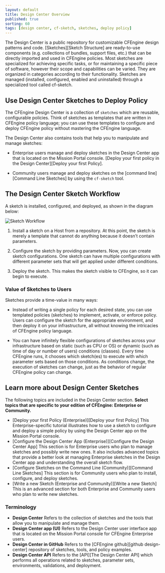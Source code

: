 ```yaml
---
layout: default
title: Design Center Overview
published: true
sorting: 60
tags: [design center, cf-sketch, sketches, deploy policy]
---
```


The Design Center is a public repository for customizable CFEngine design 
patterns and code. [Sketches][Sketch Structure] are ready-to-use components 
(e.g. collections of bundles, support files, etc.) that can be directly 
imported and used in CFEngine policies. Most sketches are specialized for 
achieving specific tasks, or for maintaining a specific piece of software, 
however their scope and capabilities can be varied. They are organized in 
categories according to their functionality. Sketches are managed (installed, 
configured, enabled and uninstalled) through a specialized tool called 
cf-sketch.

## Use Design Center Sketches to Deploy Policy

The CFEngine Design Center is a collection of `sketches` which are reusable, configurable 
policies. Think of sketches as templates that are written in CFEngine policy language; you can 
use these templates to configure and deploy CFEngine policy without mastering the 
CFEngine language. 

The Design Center also contains tools that help you to manipulate and 
manage sketches: 

* Enterprise users manage and deploy sketches in the Design Center app that is located on 
the Mission Portal console. [Deploy your first policy in the Design Center][Deploy your first Policy].

* Community users manage and deploy sketches on the [command line][Command Line Sketches] by using the `cf-sketch` 
tool.

## The Design Center Sketch Workflow

A sketch is installed, configured, and deployed, as shown in the diagram below:

![Sketch Workflow](DCsketchworkflow.png)

1. Install a sketch on a Host from a repository. At this point, the sketch is merely 
a template that cannot do anything because it doesn’t contain parameters.

2. Configure the sketch by providing parameters. Now, you can create sketch 
configurations.  One sketch can have multiple configurations with different parameter sets 
that will get applied under different conditions.

3. Deploy the sketch. This makes the sketch visible to CFEngine, so it can begin to execute.

### Value of Sketches to Users

Sketches provide a time-value in many ways:

* Instead of writing a single policy for each desired state, you can use templated policies 
(sketches) to implement, activate, or enforce policy. Users can configure the sketch for 
the appropriate environment, and then deploy it on your infrastructure, all without 
knowing the intricacies of CFEngine policy language. 

* You can have infinitely flexible configurations of sketches across your infrastructure 
based on static (such as CPU or OS) or dynamic (such as time of day or number of users) 
conditions (classes). Every time CFEngine runs, it chooses which sketch(es) to execute with 
which parameter sets based on those conditions. As conditions change, the execution of 
sketches can change, just as the behavior of regular CFEngine policy can change.

## Learn more about Design Center Sketches

The following topics are included in the Design Center section. **Select topics that 
are specific to your edition of CFEngine: Enterprise or Community.**
 
* [Deploy your first Policy (Enterprise)][Deploy your first Policy] This Enterprise-specific tutorial illustrates how 
to use a sketch to configure and deploy a simple policy by using the Design Center app on 
the Mission Portal console.
* [Configure the Design Center App (Enterprise)][Configure the Design Center App] This section is for Enterprise users who plan to 
manage sketches and possibly write new ones. It also includes advanced topics that provide a 
better look at managing Enterprise sketches in the Design Center app and understanding 
the overall sketch flow.
* [Configure Sketches on the Command Line (Community)][Command Line Sketches] This section is for Community users 
who plan to install, configure, and deploy sketches.
* [Write a new Sketch (Enterprise and Community)][Write a new Sketch] This is an advanced section for both Enterprise 
and Community users who plan to write new sketches.

### Terminology

* **Design Center**  Refers to the collection of sketches and the tools that allow you to 
manipulate and manage them.
* **Design Center app (UI)** Refers to the Design Center user interface app that is 
located on the Mission Portal console for CFEngine Enterprise users.
* **Design Center in GitHub** Refers to the [CFEngine github][github design-center] repository of sketches, tools, 
and policy examples.
* **Design Center API** Refers to the [API][The Design Center API] which performs all operations related to 
sketches, parameter sets, environments, validations, and deployment. 

